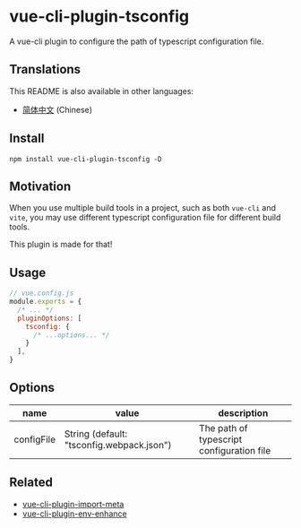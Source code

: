 # vue-cli-plugin-tsconfig

A vue-cli plugin to configure the path of typescript configuration file.

## Translations

This README is also available in other languages:

- [简体中文](https://github.com/yuewuzhijian/vue-cli-plugin-tsconfig/blob/main/README.zh-CN.md) (Chinese)

## Install

```
npm install vue-cli-plugin-tsconfig -D
```

## Motivation
When you use multiple build tools in a project, such as both `vue-cli` and `vite`, you may use different typescript configuration file for different build tools.

This plugin is made for that!

## Usage

```js
// vue.config.js
module.exports = {
  /* ... */
  pluginOptions: [
    tsconfig: {
      /* ...options... */
    }
  ],
}
```

## Options

| name       | value                                     | description                               |
|------------|-------------------------------------------|-------------------------------------------|
| configFile | String (default: "tsconfig.webpack.json") | The path of typescript configuration file |

## Related

- [vue-cli-plugin-import-meta](https://github.com/yuewuzhijian/vue-cli-plugin-import-meta)
- [vue-cli-plugin-env-enhance](https://github.com/yuewuzhijian/vue-cli-plugin-env-enhance)
